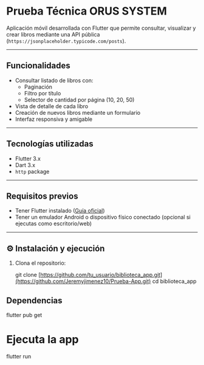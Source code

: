 # Prueba Técnica ORUS SYSTEM

Aplicación móvil desarrollada con Flutter que permite consultar, visualizar y crear libros mediante una API pública (`https://jsonplaceholder.typicode.com/posts`).

---

## Funcionalidades

- Consultar listado de libros con:
  - Paginación
  - Filtro por título
  - Selector de cantidad por página (10, 20, 50)
- Vista de detalle de cada libro
- Creación de nuevos libros mediante un formulario
- Interfaz responsiva y amigable

---

##  Tecnologías utilizadas

- Flutter 3.x
- Dart 3.x
- `http` package

---

##  Requisitos previos

- Tener Flutter instalado ([Guía oficial](https://docs.flutter.dev/get-started/install))
- Tener un emulador Android o dispositivo físico conectado (opcional si ejecutas como escritorio/web)

---

## ⚙️ Instalación y ejecución

1. Clona el repositorio:

   git clone [https://github.com/tu_usuario/biblioteca_app.git](https://github.com/Jeremyjimenez10/Prueba-App.git)
   cd biblioteca_app


## Dependencias
 flutter pub get 

# Ejecuta la app
 flutter run
